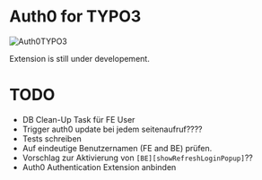 Auth0 for TYPO3
===============
![Auth0TYPO3](https://www.bitmotion.de/fileadmin/github/auth0-for-typo3/TYPO3-Auth0.png "Auth0 for TYPO3")

Extension is still under developement.

# TODO
- DB Clean-Up Task für FE User
- Trigger auth0 update bei jedem seitenaufruf????
- Tests schreiben
- Auf eindeutige Benutzernamen (FE and BE) prüfen.
- Vorschlag zur Aktivierung von ```[BE][showRefreshLoginPopup]```??
- Auth0 Authentication Extension anbinden